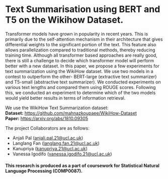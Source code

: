# Text Summarisation using BERT and T5 on the Wikihow Dataset. #

Transformer models have grown in popularity in recent years. This is primarily due to the self-attention mechanism in their architecture that gives differential weights to the significant portion of the text. This feature also allows parallelization compared to traditional methods, thereby reducing training time. Although all transformer based approaches are really good, there is still a challenge to decide which transformer model will perform better with a new dataset. In this paper, we propose a few experiments for text summarization using the WikiHow dataset. We use two models in a contest to outperform the other- BERT-large (extractive text summarizer) and T5-small (abstractive text summarizer). We conducted experiments on various text lengths and compared them using ROUGE scores. Following this, we conducted an experiment to determine which of the two models would yield better results in terms of information retrieval.

We use the WikiHow Text Summarization dataset:\
**Dataset:** https://github.com/mahnazkoupaee/WikiHow-Dataset \
**Paper:** https://arxiv.org/abs/1810.09305 

The project Collaborators are as follows:
* Anjali Pal (anjali.pal.21@ucl.ac.uk)
* Langlang Fan (langlang.fan.21@ucl.ac.uk)
* Kanupriya (kanupriya.21@ucl.ac.uk)
* Vanessa Igodifo (vanessa.igodifo.21@ucl.ac.uk)
#### This research is produced as a part of coursework for Statistical Natural Language Processing (COMP0087).
